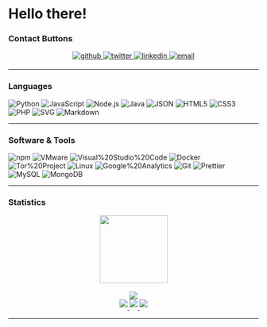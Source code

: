 # Hello there!

### Contact Buttons

<div align="center">
<a href="https://github.com/cyclothymia" target="_blank">
<img src=https://img.shields.io/badge/github-%2324292e.svg?&style=for-the-badge&logo=github&logoColor=white alt=github style="margin-bottom: 5px;" />
</a>
<a href="https://twitter.com/uu2" target="_blank">
<img src=https://img.shields.io/badge/twitter-%2300acee.svg?&style=for-the-badge&logo=twitter&logoColor=white alt=twitter style="margin-bottom: 5px;" />
</a>
<a href="https://linkedin.com/in/pacify" target="_blank">
<img src=https://img.shields.io/badge/linkedin-%231E77B5.svg?&style=for-the-badge&logo=linkedin&logoColor=white alt=linkedin style="margin-bottom: 5px;" />
</a>
<a href="mailto:m@rrr.tf" target="_blank">
<img src=https://img.shields.io/badge/email-%23000000.svg?&style=for-the-badge&logo=email&logoColor=white alt=email style="margin-bottom: 5px;" />
</a>
</div>

---

### Languages
![Python](https://img.shields.io/badge/-Python-2496ED?style=flat-plastic&logo=python&logoColor=white)
![JavaScript](https://img.shields.io/badge/-JavaScript-F7DF1E?style=flat-plastic&logo=javascript&logoColor=white)
![Node.js](https://img.shields.io/badge/-Node.js-339933?style=flat-plastic&logo=nodedotjs&logoColor=white)
![Java](https://img.shields.io/badge/-Java-007396?style=flat-plastic&logo=java&logoColor=white)
![JSON](https://img.shields.io/badge/-JSON-000000?style=flat-plastic&logo=json&logoColor=white)
![HTML5](https://img.shields.io/badge/-HTML5-E34F26?style=flat-plastic&logo=html5&logoColor=white)
![CSS3](https://img.shields.io/badge/-CSS3-1572B6?style=flat-plastic&logo=css3&logoColor=white)
![PHP](https://img.shields.io/badge/-PHP-777BB4?style=flat-plastic&logo=php&logoColor=white)
![SVG](https://img.shields.io/badge/-SVG-FFB13B?style=flat-plastic&logo=svg&logoColor=white)
![Markdown](https://img.shields.io/badge/-Markdown-000000?style=flat-plastic&logo=markdown&logoColor=white)

---

### Software & Tools
![npm](https://img.shields.io/badge/-npm-CB3837?style=flat-plastic&logo=npm&logoColor=white)
![VMware](https://img.shields.io/badge/-VMware-607078?style=flat-plastic&logo=vmware&logoColor=white)
![Visual%20Studio%20Code](https://img.shields.io/badge/-Visual%20Studio%20Code-007ACC?style=flat-plastic&logo=visualstudiocode&logoColor=white)
![Docker](https://img.shields.io/badge/-Docker-2496ED?style=flat-plastic&logo=docker&logoColor=white)
![Tor%20Project](https://img.shields.io/badge/-Tor%20Project-7E4798?style=flat-plastic&logo=torproject&logoColor=white)
![Linux](https://img.shields.io/badge/-Linux-FCC624?style=flat-plastic&logo=linux&logoColor=white)
![Google%20Analytics](https://img.shields.io/badge/-Google%20Analytics-E37400?style=flat-plastic&logo=googleanalytics&logoColor=white)
![Git](https://img.shields.io/badge/-Git-F05032?style=flat-plastic&logo=git&logoColor=white)
![Prettier](https://img.shields.io/badge/-Prettier-F7B93E?style=flat-plastic&logo=prettier&logoColor=white)
![MySQL](https://img.shields.io/badge/-MySQL-4479A1?style=flat-plastic&logo=mysql&logoColor=white)
![MongoDB](https://img.shields.io/badge/-MongoDB-47A248?style=flat-plastic&logo=mongodb&logoColor=white)

---

### Statistics
<div align="center">
<a href="https://github.com/cyclothymia"><img height="137px" src="https://github-readme-stats.vercel.app/api?username=cyclothymia&hide_title=true&hide_border=true&show_icons=true&include_all_commits=true&count_private=true&line_height=21&text_color=000&icon_color=000&bg_color=0,ea6161,ffc64d,fffc4d,52fa5a&theme=graywhite" /></a>
<br></br>
<a href="https://github.com/anuraghazra/github-readme-stats" target="_blank">
<img src="https://github-readme-stats.vercel.app/api/wakatime?username=mmm\&layout=compact&style=compact&bg_color=0,ea6161,ffc64d,fffc4d,52fa5a" />
</a>
</div>

<div align="center">
<a href="https://wakatime.com/@b1bbca7a-97bf-49bf-9214-4ffdf989dc8e" target="_blank">
<img src="https://wakatime.com/badge/user/b1bbca7a-97bf-49bf-9214-4ffdf989dc8e.svg" style="margin-bottom: 5px;" />
</a>
<a href="https://donate.stripe.com/fZe02w8mLbhX0k8aEE" target="_blank">
<img src="https://img.shields.io/badge/Donate-Here-green.svg" style="margin-bottom: 5px;" />
</a>
<a href="https://komarev.com/ghpvc/?username=cyclothymia&&style=flat-square" target="_blank">
<img src="https://komarev.com/ghpvc/?username=cyclothymia&&style=flat-square" style="margin-bottom: 5px;" />
</a>
</div>

---
